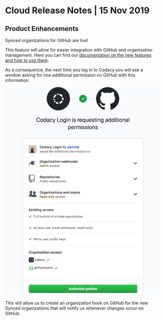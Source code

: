 # Cloud Release Notes | 15 Nov 2019

## Product Enhancements

Synced organizations for GitHub are live!

This feature will allow for easier integration with GitHub and
organization management. Here you can find our [documentation on the new
features and how to use
them](../../organizations/what-are-synced-organizations.md).

As a consequence, the next time you log in to Codacy you will see a
window asking for one additional permission on GitHub with this
information:

![Screen_Shot_2019-11-15_at_17.37.07.png](/images/Screen_Shot_2019-11-15_at_17.37.07.png)

This will allow us to create an organization hook on GitHub for the new
Synced organizations that will notify us whenever changes occur on
GitHub.

